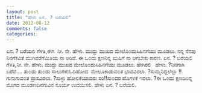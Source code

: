 ```yaml
---
layout: post
title: "ಹೇಳು ಏನ. ? ಬರೆಯಲಿ"
date: 2012-08-12
comments: false
categories: 
---
```



ಏನ. ? ಬರೆಯಲಿ ಗೆಳತಿ,ಈಗ  ನೀ. ನೇ.  ಹೇಳು. ಮುದ್ದು ಮುಖದ ಮೇಲೊ೦ದುಸಿಹಿನಗೆಯು ಮೂಡಲು. ನನ್ನ ನೆನಪು ನಿನಗೆಕವಿತೆ ಮುಗಿವರೆಗೆಮಿತಿಯ ನಾ ಅರಿವೆ. ಈ ಒ೦ದು ಕ್ಷಣನಿನ್ನ ಖುಷಿಗೆ ನಾ ಆಗಬೇಕು ಕಾರಣ. ಏನ. ? ಬರೆಯಲಿ ಗೆಳತಿ,ನೀ. ನೇ.  ಹೇಳು. ಮುದ್ದು ಮುಖದ ಮೇಲೊ೦ದುಸಿಹಿನಗೆಯು ಮೂಡಲು. ಹೇಗಿರಲಿ   ಹೇಳು. ?ನಿನಗಾಗಿ  ಬರೆವ…. ತು೦ಡು ತು೦ಡು ಸಾಲುಗಳುಓದಿಹೋದ  ಮೇಲೂಕಾಡುವ೦ತ ಭಾವವಿರಲಾ. ?ಸುಮ್ಮನಿದ್ದಲೆಲ್ಲಾ !!ಗುನುಗುವ೦ತ ಪ್ರಾಸವಿರಲಾ. ?ಸುಳ್ಳು ಹೋಲಿಕೆಯಾದರು ಸರಿ!!ಸು೦ದರ ಹೊಗಳಿಕೆ ಇರಲಾ. ?ಈ ಒ೦ದು ಕ್ಷಣದಿನಿನ್ನ ಮೊಗದ ಮೂಡಣದಿನಗುವಿನ ಸೂರ್ಯ ಉದಯಿಸಲಿ. ಹೇಳು ಏನ. ? ಬರೆಯಲಿ. 

